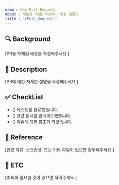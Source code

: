 ```yaml
---
name : New Pull Request
about : 새로운 PR을 작성하기 위한 템플릿
title : "[Pull_Request]"
---
```


## 🔍 Background

[PR을 하게된 배경을 작성해주세요.]

## 📌 Description

[PR에 대한 자세한 설명을 작성해주세요.]

## ✅ CheckList

- [] 테스트를 완료했습니다.
- [] 관련 문서를 업데이트했습니다.
- [] 이슈에 대한 참조가 되었습니다.

## 📁 Reference

[관련 자료, 스크린샷, 또는 기타 파일이 있으면 첨부해주세요.]

## 📎 ETC

[이외에 필요한 것이 있으면 적어주세요.]